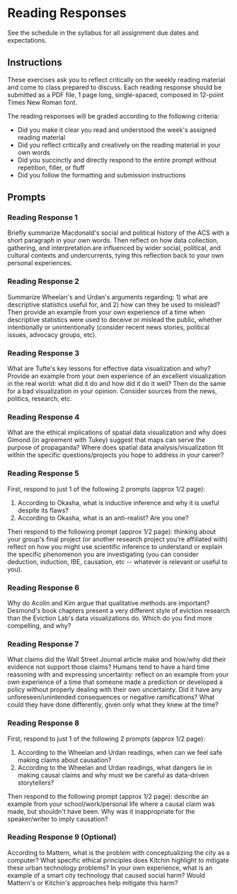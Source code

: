# Reading Responses

See the schedule in the syllabus for all assignment due dates and expectations.

## Instructions

These exercises ask you to reflect critically on the weekly reading material and come to class prepared to discuss. Each reading response should be submitted as a PDF file, 1 page long, single-spaced, composed in 12-point Times New Roman font.

The reading responses will be graded according to the following criteria:

- Did you make it clear you read and understood the week's assigned reading material
- Did you reflect critically and creatively on the reading material in your own words
- Did you succinctly and directly respond to the entire prompt without repetition, filler, or fluff
- Did you follow the formatting and submission instructions

## Prompts

### Reading Response 1

Briefly summarize Macdonald's social and political history of the ACS with a short paragraph in your own words. Then reflect on how data collection, gathering, and interpretation are influenced by wider social, political, and cultural contexts and undercurrents, tying this reflection back to your own personal experiences.

### Reading Response 2

Summarize Wheelan's and Urdan's arguments regarding: 1) what are descriptive statistics useful for, and 2) how can they be used to mislead? Then provide an example from your own experience of a time when descriptive statistics were used to deceive or mislead the public, whether intentionally or unintentionally (consider recent news stories, political issues, advocacy groups, etc).

### Reading Response 3

What are Tufte's key lessons for effective data visualization and why? Provide an example from your own experience of an excellent visualization in the real world: what did it do and how did it do it well? Then do the same for a bad visualization in your opinion. Consider sources from the news, politics, research, etc.

### Reading Response 4

What are the ethical implications of spatial data visualization and why does Gimond (in agreement with Tukey) suggest that maps can serve the purpose of propaganda? Where does spatial data analysis/visualization fit within the specific questions/projects you hope to address in your career?

### Reading Response 5

First, respond to just 1 of the following 2 prompts (approx 1/2 page):

1. According to Okasha, what is inductive inference and why it is useful despite its flaws?
2. According to Okasha, what is an anti-realist? Are you one?

Then respond to the following prompt (approx 1/2 page): thinking about your group's final project (or another research project you're affiliated with) reflect on how you might use scientific inference to understand or explain the specific phenomenon you are investigating (you can consider deduction, induction, IBE, causation, etc -- whatever is relevant or useful to you).

### Reading Response 6

Why do Acolin and Kim argue that qualitative methods are important? Desmond's book chapters present a very different style of eviction research than the Eviction Lab's data visualizations do. Which do you find more compelling, and why?

### Reading Response 7

What claims did the Wall Street Journal article make and how/why did their evidence not support those claims? Humans tend to have a hard time reasoning with and expressing uncertainty: reflect on an example from your own experience of a time that someone made a prediction or developed a policy without properly dealing with their own uncertainty. Did it have any unforeseen/unintended consequences or negative ramifications? What could they have done differently, given only what they knew at the time?

### Reading Response 8

First, respond to just 1 of the following 2 prompts (approx 1/2 page):

1. According to the Wheelan and Urdan readings, when can we feel safe making claims about causation?
2. According to the Wheelan and Urdan readings, what dangers lie in making causal claims and why must we be careful as data-driven storytellers?

Then respond to the following prompt (approx 1/2 page): describe an example from your school/work/personal life where a causal claim was made, but shouldn't have been. Why was it inappropriate for the speaker/writer to imply causation?

### Reading Response 9 (Optional)

According to Mattern, what is the problem with conceptualizing the city as a computer? What specific ethical principles does Kitchin highlight to mitigate these urban technology problems? In your own experience, what is an example of a smart city technology that caused social harm? Would Mattern's or Kitchin's approaches help mitigate this harm?
